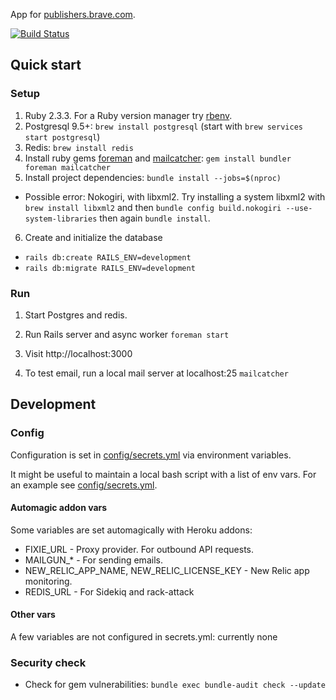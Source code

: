App for [publishers.brave.com](https://publishers.brave.com).

[![Build Status](https://travis-ci.org/brave/publishers.svg?branch=master)](https://travis-ci.org/brave/publishers)

## Quick start

### Setup

1. Ruby 2.3.3. For a Ruby version manager try [rbenv](https://github.com/rbenv/rbenv).
2. Postgresql 9.5+: `brew install postgresql` (start with `brew services start postgresql`)
3. Redis: `brew install redis`
4. Install ruby gems [foreman](https://github.com/ddollar/foreman) and [mailcatcher](https://github.com/sj26/mailcatcher): `gem install bundler foreman mailcatcher`
5. Install project dependencies: `bundle install --jobs=$(nproc)`
  - Possible error: Nokogiri, with libxml2. Try installing a system libxml2 with `brew install libxml2` and then `bundle config build.nokogiri --use-system-libraries` then again `bundle install`.
6. Create and initialize the database
  - `rails db:create RAILS_ENV=development`
  - `rails db:migrate RAILS_ENV=development`

### Run

1. Start Postgres and redis.

2. Run Rails server and async worker
`foreman start`

3. Visit http://localhost:3000

4. To test email, run a local mail server at localhost:25
`mailcatcher`


## Development

### Config

Configuration is set in [config/secrets.yml](https://github.com/brave/publishers/blob/master/config/secrets.yml) via environment variables.

It might be useful to maintain a local bash script with a list of env vars. For an example see [config/secrets.yml](https://github.com/brave/publishers/blob/master/docs/publishers-secrets.example.sh).

#### Automagic addon vars

Some variables are set automagically with Heroku addons:

- FIXIE_URL - Proxy provider. For outbound API requests.
- MAILGUN_* - For sending emails.
- NEW_RELIC_APP_NAME, NEW_RELIC_LICENSE_KEY - New Relic app monitoring.
- REDIS_URL - For Sidekiq and rack-attack

#### Other vars

A few variables are not configured in secrets.yml: currently none

### Security check

- Check for gem vulnerabilities: `bundle exec bundle-audit check --update`
